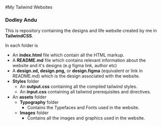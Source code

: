 #My Tailwind Websites
### Dodley Andu

This is repository containing the designs and life website created
by me in **TailwindCSS**.

In each folder is 
  - An **index.html** file which contain all the HTML markup.
  - A **README.md** file which contains relevant information about the website 
  and it's designs (e.g figma link, author etc)
  - A **design.xd, design.png,** or **design.figma** (equivalent or link in README.md) which is the design associated with the website.
  - **Styles** folder
    - An **output.css** containing all the compiled tailwind styles.
    - An **input.css** containing all tailwind prerequisites and directives.
  - An **assets** folder
    - **Typography** folder
      - Contains the Typefaces and Fonts used in the website.
    - **Images** folder
      - Contains all the images and graphics used in the website.
     